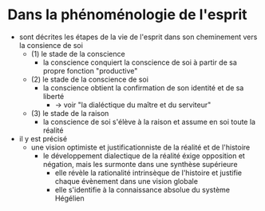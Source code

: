 # Dans la phénoménologie de l'esprit
- sont décrites les étapes de la vie de l'esprit dans son cheminement vers la consience de soi
  - (1) le stade de la conscience
    - la conscience conquiert la conscience de soi à partir de sa propre fonction "productive"
  - (2) le stade de la conscience de soi
    - la conscience obtient la confirmation de son identité et de sa liberté 
      - → voir "la dialéctique du maître et du serviteur"
  - (3) le stade de la raison
    - la conscience de soi s'élève à la raison et assume en soi toute la réalité
- il y est précisé 
  - une vision optimiste et justificationniste de la réalité et de l'histoire
    - le développement dialectique de la réalité éxige opposition et négation, mais les surmonte dans une synthèse supérieure
      - elle révèle la rationalité intrinsèque de l'histoire et justifie chaque évènement dans une vision globale
      - elle s'identifie à la connaissance absolue du système Hégélien              
